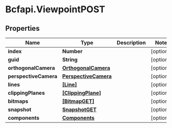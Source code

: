 # Bcfapi.ViewpointPOST

## Properties
Name | Type | Description | Notes
------------ | ------------- | ------------- | -------------
**index** | **Number** |  | [optional] 
**guid** | **String** |  | [optional] 
**orthogonalCamera** | [**OrthogonalCamera**](OrthogonalCamera.md) |  | [optional] 
**perspectiveCamera** | [**PerspectiveCamera**](PerspectiveCamera.md) |  | [optional] 
**lines** | [**[Line]**](Line.md) |  | [optional] 
**clippingPlanes** | [**[ClippingPlane]**](ClippingPlane.md) |  | [optional] 
**bitmaps** | [**[BitmapGET]**](BitmapGET.md) |  | [optional] 
**snapshot** | [**SnapshotGET**](SnapshotGET.md) |  | [optional] 
**components** | [**Components**](Components.md) |  | [optional] 


